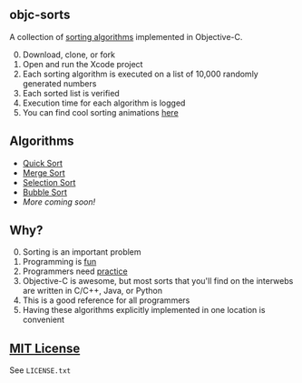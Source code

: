 ## objc-sorts

A collection of [sorting algorithms](http://xkcd.com/1185/) implemented in Objective-C.

0. Download, clone, or fork
1. Open and run the Xcode project
2. Each sorting algorithm is executed on a list of 10,000 randomly generated numbers
3. Each sorted list is verified
4. Execution time for each algorithm is logged
5. You can find cool sorting animations [here](http://www.sorting-algorithms.com)

## Algorithms

* [Quick Sort](http://en.wikipedia.org/wiki/Quicksort)
* [Merge Sort](http://en.wikipedia.org/wiki/Merge_sort)
* [Selection Sort](http://en.wikipedia.org/wiki/Selection_sort)
* [Bubble Sort](http://en.wikipedia.org/wiki/Bubble_sort)
* *More coming soon!*

## Why?

0. Sorting is an important problem
1. Programming is [fun](http://cdn.memegenerator.net/instances/400x/38499495.jpg)
2. Programmers need [practice](http://xkcd.com/844/)
3. Objective-C is awesome, but most sorts that you'll find on the interwebs are written in C/C++, Java, or Python
4. This is a good reference for all programmers
5. Having these algorithms explicitly implemented in one location is convenient 

## [MIT License](http://opensource.org/licenses/MIT)

See `LICENSE.txt`
